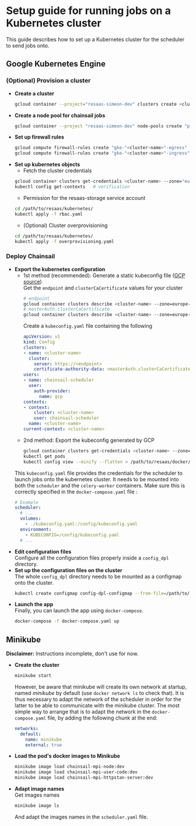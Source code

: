 # Setup guide for running jobs on a Kubernetes cluster
This guide describes how to set up a Kubernetes cluster for the scheduler to send jobs onto.  

## Google Kubernetes Engine  
### (Optional) Provision a cluster  
- **Create a cluster**  
  ```bash
  gcloud container --project="resaas-simeon-dev" clusters create <cluster-name> --zone="europe-west3-c" --autoscaling-profile=optimize-utilization --cluster-ipv4-cidr=<cidr-range>(ex:"10.100.0.0/14") --machine-type="e2-small" --num-nodes=1 --enable-autoscaling --min-nodes=0 --max-nodes=3
  ```
- **Create a node pool for chainsail jobs**  
  ```bash
  gcloud container --project "resaas-simeon-dev" node-pools create "pool-rexjobs" --cluster=<cluster-name> --zone="europe-west3-c" --machine-type="e2-standard-8" --disk-size="20" --node-taints="app=chainsail:NoSchedule" --enable-autoscaling --num-nodes=0 --min-nodes=0 --max-nodes=100
  ```
- **Set up firewall rules**  
  ```bash
  gcloud compute firewall-rules create "gke-"<cluster-name>"-egress" --direction="egress" --action="allow" --destination-ranges=<cidr-range>(ex:"10.100.0.0/14") --rules="all"
  gcloud compute firewall-rules create "gke-"<cluster-name>"-ingress" --direction="ingress" --action="allow" --source-ranges=<cidr-range>(ex:"10.100.0.0/14") --rules="all"
  ```
- **Set up kubernetes objects**  
  - Fetch the cluster credentials  
  ```bash
  gcloud container clusters get-credentials <cluster-name> --zone="europe-west3-c"
  kubectl config get-contexts   # verification
  ```
  - Permission for the resaas-storage service account  
  ```bash
  cd /path/to/resaas/kubernetes/
  kubectl apply -f rbac.yaml
  ```
  - (Optional) Cluster overprovisioning  
  ```bash
  cd /path/to/resaas/kubernetes/
  kubectl apply -f overprovisioning.yaml
  ```

### Deploy Chainsail
- **Export the kubernetes configuration**  
  - 1st method (recommended): Generate a static kubeconfig file ([GCP source](https://cloud.google.com/kubernetes-engine/docs/how-to/api-server-authentication#environments-without-gcloud))  
    Get the `endpoint` and `clusterCaCertificate` values for your cluster
    ```bash
    # endpoint
    gcloud container clusters describe <cluster-name> --zone=europe-west3-c --format="value(endpoint)")
    # masterAuth.clusterCaCertificate
    gcloud container clusters describe <cluster-name> --zone=europe-west3-c --format="value(masterAuth.clusterCaCertificate)")
    ```
    Create a `kubeconfig.yaml` file containing the following
    ```yaml
    apiVersion: v1
    kind: Config
    clusters:
    - name: <cluster-name>
      cluster:
        server: https://<endpoint>
        certificate-authority-data: <masterAuth.clusterCaCertificate>
    users:
    - name: chainsail-scheduler
      user:
        auth-provider:
          name: gcp
    contexts:
    - context:
        cluster: <cluster-name>
        user: chainsail-scheduler
      name: <cluster-name>
    current-context: <cluster-name>
    ```
  - 2nd method: Export the kubeconfig generated by GCP  
    ```bash
    gcloud container clusters get-credentials <cluster-name> --zone="europe-west3-c"  # Generate entries in ~/.kube/config, and set the active context
    kubectl get pods                                                                  # Update the file with access tokens
    kubectl config view --minify --flatten > /path/to/resaas/docker/kubeconfig.yaml   # Export the file
    ```
  This `kubeconfig.yaml` file provides the credentials for the scheduler to launch jobs onto the kubernetes cluster. It needs to be mounted into both the `scheduler` and the `celery-worker` containers. Make sure this is correctly specified in the `docker-compose.yaml` file :
  ```yaml
  # Example
  scheduler:
    # ...
    volumes:
      - ./kubeconfig.yaml:/config/kubeconfig.yaml
    environment:
      - KUBECONFIG=/config/kubeconfig.yaml
    # ...
  ```
- **Edit configuration files**  
  Configure all the configuration files properly inside a `config_dpl` directory.
- **Set up the configuration files on the cluster**  
  The whole `config_dpl` directory needs to be mounted as a configmap onto the cluster.
  ```bash
  kubectl create configmap config-dpl-configmap --from-file=/path/to/resaas/docker/config_dpl/
  ```
- **Launch the app**  
  Finally, you can launch the app using `docker-compose`.
  ```bash
  docker-compose -f docker-compose.yaml up
  ```



## Minikube
**Disclaimer:** Instructions incomplete, don't use for now.
- **Create the cluster**  
  ```bash
  minikube start
  ```
  However, be aware that minikube will create its own network at startup, named *minikube* by default (use `docker network ls` to check that). It is thus necessary to adapt the network of the scheduler in order for the latter to be able to communicate with the minikube cluster. The most simple way to arrange that is to adapt the network in the `docker-compose.yaml` file, by adding the following chunk at the end:
  ```yaml
  networks:
    default:
      name: minikube
      external: true
  ```
- **Load the pod's docker images to Minikube**  
  ```bash
  minikube image load chainsail-mpi-node:dev
  minikube image load chainsail-mpi-user-code:dev
  minikube image load chainsail-mpi-httpstan-server:dev
  ```
- **Adapt image names**  
  Get images names
  ```bash
  minikube image ls
  ```
  And adapt the images names in the `scheduler.yaml` file.
